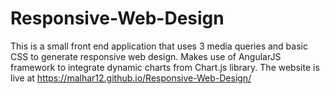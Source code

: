 # Responsive-Web-Design

This is a small front end application that uses 3 media queries and basic CSS to generate responsive web design.
Makes use of AngularJS framework to integrate dynamic charts from Chart.js library.
The website is live at https://malhar12.github.io/Responsive-Web-Design/
